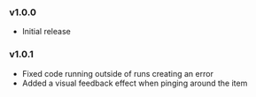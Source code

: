 ### v1.0.0
* Initial release

### v1.0.1
* Fixed code running outside of runs creating an error
* Added a visual feedback effect when pinging around the item
